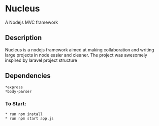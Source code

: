 # Nucleus
A Nodejs MVC framework


## Description
Nucleus is a nodejs framework aimed at making collaboration and writing large projects in node easier and cleaner.
The project was awesomely inspired by laravel project structure


## Dependencies
    *express
    *body-parser


### To Start:
    * run npm install
    * run npm start app.js




